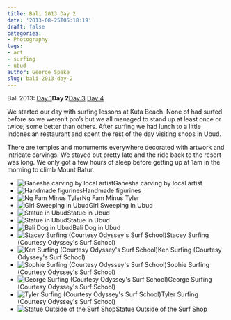 ```yaml
---
title: Bali 2013 Day 2
date: '2013-08-25T05:18:19'
draft: false
categories:
- Photography
tags:
- art
- surfing
- ubud
author: George Spake
slug: bali-2013-day-2
---
```


Bali 2013: [Day 1](/blog/bali-2013-day-1/)**Day 2**[Day
3](/blog/bali-2013-day-3/) [Day 4](/blog/bali-2013-day-4/)

We started our day with surfing lessons at Kuta Beach. None of had surfed
before so we weren’t pro’s but we all managed to stand up at least once or
twice; some better than others. After surfing we had lunch to a little
Indonesian restaurant and spent the rest of the day visiting shops in Ubud.

There are temples and monuments everywhere decorated with artwork and
intricate carvings. We stayed out pretty late and the ride back to the resort
was long. We only got a few hours of sleep before getting up at 1am in the
morning to climb Mount Batur.

  * ![Ganesha carving by local artist](https://georgespake.com/wp-content/uploads/2013/08/2013-08-31-00.27.15-576x1024.jpg)Ganesha carving by local artist
  * ![Handmade figurines](https://georgespake.com/wp-content/uploads/2013/08/2013-08-31-00.28.51-1024x576.jpg)Handmade figurines
  * ![Ng Fam Minus Tyler](https://georgespake.com/wp-content/uploads/2013/08/20130825_151733-1024x576.jpg)Ng Fam Minus Tyler
  * ![Girl Sweeping in Ubud](https://georgespake.com/wp-content/uploads/2013/08/20130825_174115-576x1024.jpg)Girl Sweeping in Ubud
  * ![Statue in Ubud](https://georgespake.com/wp-content/uploads/2013/08/20130825_160535-576x1024.jpg)Statue in Ubud
  * ![Statue in Ubud](https://georgespake.com/wp-content/uploads/2013/08/20130825_155458-576x1024.jpg)Statue in Ubud
  * ![Bali Dog in Ubud](https://georgespake.com/wp-content/uploads/2013/08/20130825_1542160-576x1024.jpg)Bali Dog in Ubud
  * ![Stacey Surfing \(Courtesy Odyssey's Surf School\)](https://georgespake.com/wp-content/uploads/2013/08/IMG_7808-1024x683.jpg)Stacey Surfing (Courtesy Odyssey's Surf School)
  * ![Ken Surfing \(Courtesy Odyssey's Surf School\)](https://georgespake.com/wp-content/uploads/2013/08/IMG_7604-1024x683.jpg)Ken Surfing (Courtesy Odyssey's Surf School)
  * ![Sophie Surfing \(Courtesy Odyssey's Surf School\)](https://georgespake.com/wp-content/uploads/2013/08/IMG_7500-1024x683.jpg)Sophie Surfing (Courtesy Odyssey's Surf School)
  * ![George Surfing \(Courtesy Odyssey's Surf School\)](https://georgespake.com/wp-content/uploads/2013/08/IMG_7420-1024x683.jpg)George Surfing (Courtesy Odyssey's Surf School)
  * ![Tyler Surfing \(Courtesy Odyssey's Surf School\)](https://georgespake.com/wp-content/uploads/2013/08/IMG_7345-1024x683.jpg)Tyler Surfing (Courtesy Odyssey's Surf School)
  * ![Statue Outside of the Surf Shop](https://georgespake.com/wp-content/uploads/2013/08/20130825_073114-792x1024.jpg)Statue Outside of the Surf Shop
